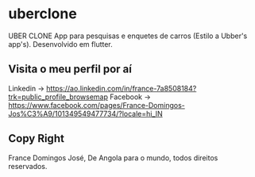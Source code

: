# uberclone
UBER CLONE
App para pesquisas e enquetes de carros (Estilo a Ubber's app's). Desenvolvido em flutter.

## Visita o meu perfil por aí 

Linkedin -> https://ao.linkedin.com/in/france-7a8508184?trk=public_profile_browsemap
Facebook -> https://www.facebook.com/pages/France-Domingos-Jos%C3%A9/101349549477734/?locale=hi_IN

## Copy Right
France Domingos José, De Angola para o mundo, todos direitos reservados.